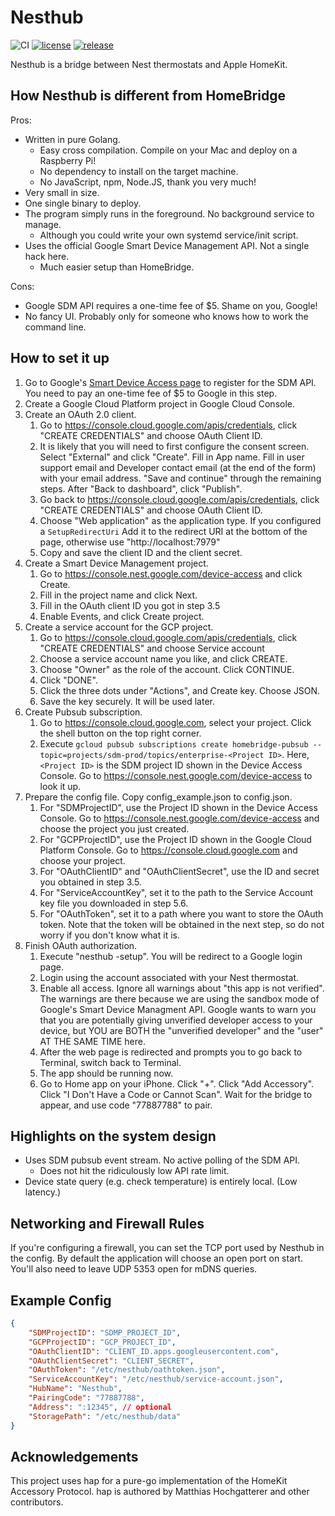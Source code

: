 # Nesthub
![CI](https://github.com/yangl1996/nesthub/workflows/ci/badge.svg?branch=master&event=push)
[![license](https://img.shields.io/github/license/yangl1996/nesthub.svg)](./LICENSE)
[![release](https://img.shields.io/github/v/release/yangl1996/nesthub.svg)](https://github.com/yangl1996/nesthub/releases/latest)

Nesthub is a bridge between Nest thermostats and Apple HomeKit.

## How Nesthub is different from HomeBridge

Pros: 

+ Written in pure Golang.
    + Easy cross compilation. Compile on your Mac and deploy on a Raspberry Pi!
    + No dependency to install on the target machine.
    + No JavaScript, npm, Node.JS, thank you very much!
+ Very small in size.
+ One single binary to deploy.
+ The program simply runs in the foreground. No background service to manage.
    + Although you could write your own systemd service/init script.
+ Uses the official Google Smart Device Management API. Not a single hack here.
    + Much easier setup than HomeBridge.

Cons: 

- Google SDM API requires a one-time fee of $5. Shame on you, Google!
- No fancy UI. Probably only for someone who knows how to work the command line.

## How to set it up

1. Go to Google's [Smart Device Access page](https://console.nest.google.com/device-access) to register for the SDM
   API. You need to pay an one-time fee of $5 to Google in this step.
2. Create a Google Cloud Platform project in Google Cloud Console.
3. Create an OAuth 2.0 client.
   1. Go to https://console.cloud.google.com/apis/credentials, click "CREATE CREDENTIALS" and choose OAuth Client ID.
   2. It is likely that you will need to first configure the consent screen.
       Select "External" and click "Create". Fill in App name. Fill in user
       support email and Developer contact email (at the end of the form) with
       your email address. "Save and continue" through the remaining steps.
       After "Back to dashboard", click "Publish".
   3. Go back to https://console.cloud.google.com/apis/credentials, click
       "CREATE CREDENTIALS" and choose OAuth Client ID.
   4. Choose "Web application" as the application type. If you configured a `SetupRedirectUri`
       Add it to the redirect URI at the bottom of the page, otherwise use "http://localhost:7979"
   5. Copy and save the client ID and the client secret.
4. Create a Smart Device Management project.
   1. Go to https://console.nest.google.com/device-access and click Create.
   2. Fill in the project name and click Next.
   3. Fill in the OAuth client ID you got in step 3.5
   4. Enable Events, and click Create project.
5. Create a service account for the GCP project.
   1. Go to https://console.cloud.google.com/apis/credentials, click "CREATE
       CREDENTIALS" and choose Service account
   2. Choose a service account name you like, and click CREATE.
   3. Choose "Owner" as the role of the account. Click CONTINUE.
   4. Click "DONE".
   5. Click the three dots under "Actions", and Create key. Choose JSON.
   6. Save the key securely. It will be used later.
6. Create Pubsub subscription.
   1. Go to https://console.cloud.google.com, select your project. Click the
       shell button on the top right corner.
   2. Execute `gcloud pubsub subscriptions create homebridge-pubsub
       --topic=projects/sdm-prod/topics/enterprise-<Project ID>`. Here, `<Project ID>`
       is the SDM project ID shown in the Device Access Console. Go to
       https://console.nest.google.com/device-access to look it up.
7. Prepare the config file. Copy config_example.json to config.json.
   1. For "SDMProjectID", use the Project ID shown in the Device Access
       Console. Go to https://console.nest.google.com/device-access and choose
       the project you just created.
   2. For "GCPProjectID", use the Project ID shown in the Google Cloud Platform
       Console. Go to https://console.cloud.google.com and choose your project.
   3. For "OAuthClientID" and "OAuthClientSecret", use the ID and secret you
       obtained in step 3.5.
   4. For "ServiceAccountKey", set it to the path to the Service Account key
       file you downloaded in step 5.6.
   5. For "OAuthToken", set it to a path where you want to store the OAuth
       token. Note that the token will be obtained in the next step, so do not
       worry if you don't know what it is.
8. Finish OAuth authorization.
   1. Execute "nesthub -setup". You will be redirect to a Google login page.
   2. Login using the account associated with your Nest thermostat.
   3. Enable all access. Ignore all warnings about "this app is not verified".
       The warnings are there because we are using the sandbox mode of Google's
       Smart Device Managment API. Google wants to warn you that you are
       potentially giving unverified developer access to your device, but YOU
       are BOTH the "unverified developer" and the "user" AT THE SAME TIME here.
   4. After the web page is redirected and prompts you to go back to Terminal,
       switch back to Terminal.
   5. The app should be running now.
   6. Go to Home app on your iPhone. Click "+". Click "Add Accessory". Click
       "I Don't Have a Code or Cannot Scan". Wait for the bridge to appear, and
       use code "77887788" to pair.

## Highlights on the system design

+ Uses SDM pubsub event stream. No active polling of the SDM API.
    + Does not hit the ridiculously low API rate limit.
+ Device state query (e.g. check temperature) is entirely local. (Low latency.)

## Networking and Firewall Rules
If you're configuring a firewall, you can set the TCP port used by Nesthub in the config. By default the application will choose an open port on start. You'll also need to leave UDP 5353 open for mDNS queries.

## Example Config
```json
{
    "SDMProjectID": "SDMP_PROJECT_ID",
    "GCPProjectID": "GCP_PROJECT_ID",
    "OAuthClientID": "CLIENT_ID.apps.googleusercontent.com",
    "OAuthClientSecret": "CLIENT_SECRET",
    "OAuthToken": "/etc/nesthub/oathtoken.json",
    "ServiceAccountKey": "/etc/nesthub/service-account.json",
    "HubName": "Nesthub",
    "PairingCode": "77887788",
    "Address": ":12345", // optional
    "StoragePath": "/etc/nesthub/data"
}
```

## Acknowledgements

This project uses hap for a pure-go implementation of the HomeKit Accessory
Protocol. hap is authored by Matthias Hochgatterer and other contributors.


